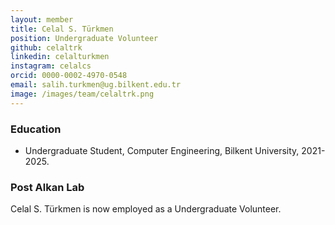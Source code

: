```yaml
---
layout: member
title: Celal S. Türkmen
position: Undergraduate Volunteer
github: celaltrk
linkedin: celalturkmen
instagram: celalcs
orcid: 0000-0002-4970-0548
email: salih.turkmen@ug.bilkent.edu.tr
image: /images/team/celaltrk.png
---
```


### Education
- Undergraduate Student, Computer Engineering, Bilkent University, 2021-2025.



### Post Alkan Lab
Celal S. Türkmen is now employed as a Undergraduate Volunteer.
